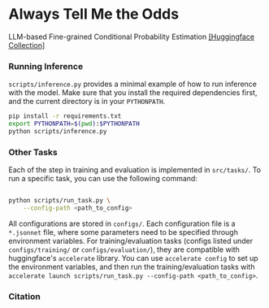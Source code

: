 # Always Tell Me the Odds

LLM-based Fine-grained Conditional Probability Estimation
[\[Huggingface Collection\]](https://huggingface.co/collections/Zhengping/always-tell-me-the-odds-6806b1e01cb76d8c7f3a33ef)

### Running Inference

`scripts/inference.py` provides a minimal example of how to run inference with the model. Make sure that you install the required dependencies first, and the current directory is in your `PYTHONPATH`.

```bash
pip install -r requirements.txt
export PYTHONPATH=$(pwd):$PYTHONPATH
python scripts/inference.py
```

### Other Tasks

Each of the step in training and evaluation is implemented in `src/tasks/`. To run a specific task, you can use the following command:

```bash

python scripts/run_task.py \
    --config-path <path_to_config>
```

All configurations are stored in `configs/`. Each configuration file is a `*.jsonnet` file, where some parameters need to be specified through
environment variables. For training/evaluation tasks (configs listed under `configs/training/` or `configs/evaluation/`), they are compatible with huggingface's `accelerate` library. You can use `accelerate config` to set up the environment variables, and then run the training/evaluation tasks with `accelerate launch scripts/run_task.py --config-path <path_to_config>`.


### Citation

```bibtex
```